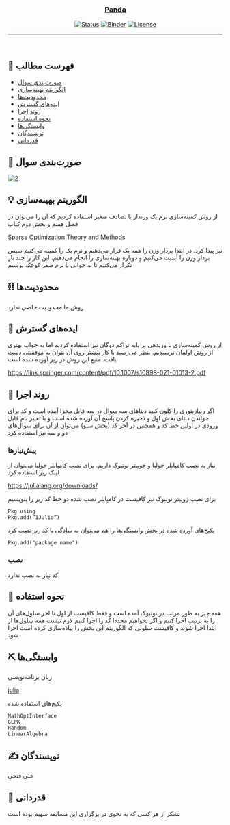 <p align="center">
  <a href="" rel="noopener">
</p>
<h3 align="center">Panda</h3>

<div align="center">

  [![Status](https://img.shields.io/badge/status-active-success.svg)]() 
  [![Binder](https://mybinder.org/badge_logo.svg)](https://mybinder.org/v2/gh/mtefagh/demos/HEAD)
  [![License](https://img.shields.io/badge/license-GPL-blue.svg)](https://github.com/mtefagh/demos/blob/master/LICENSE)

</div>

---

<p align="center"> 
    <br> 
</p>

## 📝 فهرست مطالب
- [صورت‌بندی سوال](#problem_statement)
- [الگوریتم بهینه‌سازی](#idea)
- [محدودیت‌ها](#limitations)
- [ایده‌های گسترش](#future_scope)
- [روند اجرا](#getting_started)
- [نحوه استفاده](#usage)
- [وابستگی‌ها](#tech_stack)
- [نویسندگان](#authors)
- [قدردانی](#acknowledgments)

## 🧐 صورت‌بندی سوال <a name = "problem_statement"></a>
<a href="https://ibb.co/BCBMdr5"><img src="https://i.ibb.co/9rW5zVk/2.png" alt="2" border="0"></a>
## 💡 الگوریتم بهینه‌سازی <a name = "idea"></a>
از روش کمینه‌سازی نرم یک وزندار با تصادف متغیر استفاده کردیم که آن را می‌توان در فصل هفتم و بخش دوم کتاب

Sparse Optimization Theory and Methods

نیز پیدا کرد. در ابتدا بردار وزن را همه یک قرار می‌دهیم و نرم یک را کمینه می‌کنیم سپس بردار وزن را آپدیت می‌کنیم و دوباره بهینه‌سازی را انجام می‌دهیم. این کار را چند بار تکرار می‌کنیم تا به جوابی با نرم صفر کوچک برسیم
## ⛓️ محدودیت‌ها <a name = "limitations"></a>
روش ما محدودیت خاصی ندارد
## 🚀 ایده‌های گسترش <a name = "future_scope"></a>
از روش کمینه‌سازی با وزندهی بر پایه تراکم دوگان نیز استفاده کردیم اما به جواب بهتری از روش اولمان نرسیدیم. بنظر می‌رسید با کار بیشتر روی آن بتوان به موفقیتی دست یافت. منبع این روش در زیر آورده شده است

https://link.springer.com/content/pdf/10.1007/s10898-021-01013-2.pdf
## 🏁 روند اجرا <a name = "getting_started"></a>
اگر ریپازیتوری را کلون کنید دیتاهای سه سوال در سه فایل مجزا آمده است و کد برای خواندن  دیتای بخش اول و ذخیره کردن پاسخ آن آورده شده است و با تغییر نام فایل ورودی در اولین خط کد و همچنین در آخر کد (بخش سیو) می‌توان از آن برای سوال‌های دو و سه نیز استفاده کرد 
### پیش‌نیازها

نیاز به نصب کامپایلر جولیا و جوپیتر نوتبوک داریم.
برای نصب کامپایلر جولیا می‌توان از لینک زیر استفاده کرد

https://julialang.org/downloads/

برای نصب ژوپیتر نوتبوک نیز کافیست در کامپایلر نصب شده دو خط کد زیر را بنویسیم

```
Pkg using
Pkg.add(”IJulia”)
```
پکیج‌های آورده شده در بخش وابستگی‌ها را هم می‌توان به سادگی با کد زیر نصب کرد

`Pkg.add("package name")`
### نصب
کد نیاز به نصب ندارد
## 🎈 نحوه استفاده <a name="usage"></a>
همه چیز به طور مرتب در نوتبوک آمده است و فقط کافیست از اول تا اخر سلول‌های آن را به ترتیب اجرا کنیم و اگر بخواهیم مجددا کد را اجرا کنیم لازم نیست همه سلول‌ها از ابتدا اجرا شوند و کافیست سلولی که الگوریتم این بخش را پیاده‌سازی کرده است اجرا شود
## ⛏️ وابستگی‌ها <a name = "tech_stack"></a>
زبان برنامه‌نویسی

[julia](https://julialang.org/)

پکیج‌های استفاده شده 
```
MathOptInterface
GLPK
Random
LinearAlgebra
```
## ✍️ نویسندگان <a name = "authors"></a>
علی فتحی
## 🎉 قدردانی <a name = "acknowledgments"></a>
تشکر از هر کسی که به نحوی در برگزاری این مسابقه سهیم بوده است
